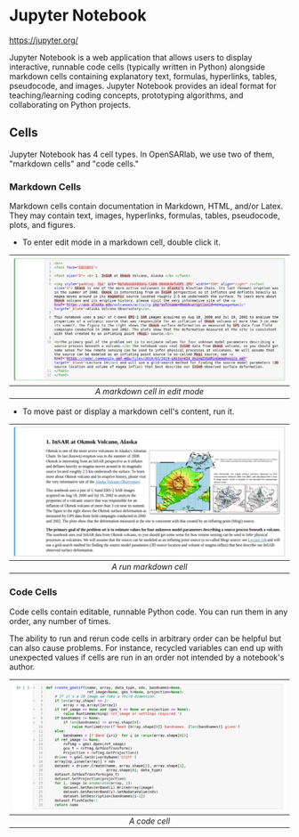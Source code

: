 # Jupyter Notebook
https://jupyter.org/

Jupyter Notebook is a web application that allows users to display interactive, runnable code 
cells (typically written in Python) alongside markdown cells containing explanatory text, 
formulas, hyperlinks, tables, pseudocode, and images. Jupyter Notebook provides an ideal format for teaching/learning coding concepts, prototyping 
algorithms, and collaborating on Python projects. 

## Cells
Jupyter Notebook has 4 cell types. In OpenSARlab, we use two of them, "markdown cells" and 
"code cells."
 
### Markdown Cells
Markdown cells contain documentation in Markdown, HTML, and/or Latex. They may contain text, images, 
hyperlinks, formulas, tables, pseudocode, plots, and figures. 

-  To enter edit mode in a markdown cell, double click it.

 | ![An un-run markdown cell.](assets/markdown_cell_edit_mode.png) | 
 |:-------------:|
 | *A markdown cell in edit mode* |
 
- To move past or display a markdown cell's content, run it. 
 
 | ![A run markdown cell.](assets/markdown_run.png) | 
 |:-------------:|
 | *A run markdown cell* |
 
 ### Code Cells
 Code cells contain editable, runnable Python code. You
 can run them in any order, any number of times.
 
 The ability to run and rerun code cells in arbitrary order can be helpful but can also cause 
 problems. For instance, recycled variables can end up with unexpected values if cells are
 run in an order not intended by a notebook's author.
 
 | ![A code cell.](assets/code_cell.png) | 
 |:-------------:|
 | *A code cell* |